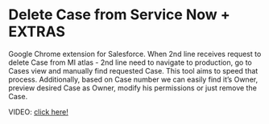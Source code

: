 # Delete Case from Service Now + EXTRAS
Google Chrome extension for Salesforce. When 2nd line receives request to delete Case from MI atlas - 2nd line need to navigate to production, go to Cases view and manually find requested Case. This tool aims to speed that process. Additionally, based on Case number we can easily find it’s Owner, preview desired Case as Owner, modify his permissions or just remove the Case.

VIDEO: [click here!](https://www.youtube.com/watch?v=vPK4GAIpSHc)